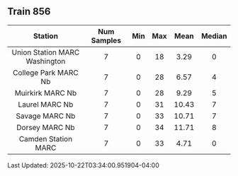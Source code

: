 ## Train 856

| Station | Num Samples | Min | Max | Mean | Median |
| :-----: | :---------: | :-: | :-: | :--: | :----: |
| Union Station MARC Washington | 7 | 0 | 18 | 3.29 | 0 |
| College Park MARC Nb | 7 | 0 | 28 | 6.57 | 4 |
| Muirkirk MARC Nb | 7 | 0 | 28 | 9.29 | 5 |
| Laurel MARC Nb | 7 | 0 | 31 | 10.43 | 7 |
| Savage MARC Nb | 7 | 0 | 33 | 10.71 | 7 |
| Dorsey MARC Nb | 7 | 0 | 34 | 11.71 | 8 |
| Camden Station MARC | 7 | 0 | 33 | 4.71 | 0 |


Last Updated: 2025-10-22T03:34:00.951904-04:00